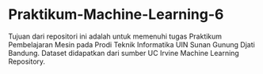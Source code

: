 # Praktikum-Machine-Learning-6
Tujuan dari repositori ini adalah untuk memenuhi tugas Praktikum Pembelajaran Mesin pada Prodi Teknik Informatika UIN Sunan Gunung Djati Bandung.
Dataset didapatkan dari sumber UC Irvine Machine Learning Repository.
